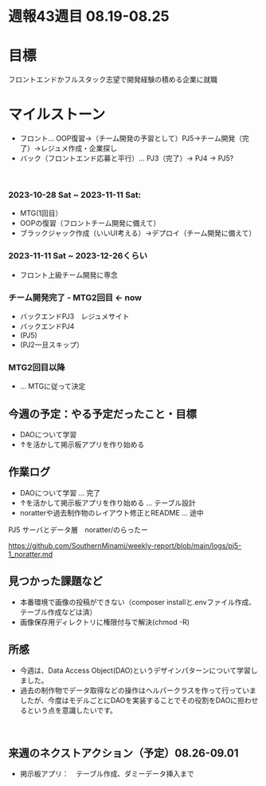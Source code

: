 # 週報43週目 08.19-08.25

# 目標
フロントエンドかフルスタック志望で開発経験の積める企業に就職

# マイルストーン
- フロント... OOP復習→（チーム開発の予習として）PJ5→チーム開発（完了）→レジュメ作成・企業探し
- バック（フロントエンド応募と平行）... PJ3（完了）→ PJ4 → PJ5?

<br />

### 2023-10-28 Sat ~ 2023-11-11 Sat:
- MTG(1回目）
- OOPの復習（フロントチーム開発に備えて）
- ブラックジャック作成（いいUI考える）→デプロイ（チーム開発に備えて）


### 2023-11-11 Sat ~ 2023-12-26くらい
- フロント上級チーム開発に専念

### チーム開発完了 - MTG2回目 <- now
- バックエンドPJ3　レジュメサイト
- バックエンドPJ4
- (PJ5)
- (PJ2一旦スキップ）

### MTG2回目以降 
- ... MTGに従って決定

## 今週の予定：やる予定だったこと・目標
- DAOについて学習
- ↑を活かして掲示板アプリを作り始める
## 作業ログ
- DAOについて学習 ... 完了
- ↑を活かして掲示板アプリを作り始める ... テーブル設計
- noratterや過去制作物のレイアウト修正とREADME ... 途中

PJ5 サーバとデータ層　noratter/のらったー
<br/>

https://github.com/SouthernMinami/weekly-report/blob/main/logs/pj5-1_noratter.md
<br/>


## 見つかった課題など
- 本番環境で画像の投稿ができない（composer installと.envファイル作成、テーブル作成などは済）
- 画像保存用ディレクトリに権限付与で解決(chmod -R)

## 所感
- 今週は、Data Access Object(DAO)というデザインパターンについて学習しました。
- 過去の制作物でデータ取得などの操作はヘルパークラスを作って行っていましたが、今度はモデルごとにDAOを実装することでその役割をDAOに担わせるという点を意識したいです。

<br/>

## 来週のネクストアクション（予定）08.26-09.01
- 掲示板アプリ：　テーブル作成、ダミーデータ挿入まで
<br />
